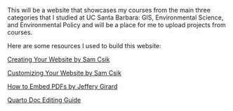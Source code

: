This will be a website that showcases my courses from the main three categories that I studied at UC Santa Barbara: GIS, Environmental Science, and Environmental Policy and will be a place for me to upload projects from courses.

Here are some resources I used to build this website:

[Creating Your Website by Sam Csik](https://ucsb-meds.github.io/creating-quarto-websites/)

[Customizing Your Website by Sam Csik](https://ucsb-meds.github.io/customizing-quarto-websites/#/title-slide)

[How to Embed PDFs by Jeffery Girard](https://github.com/jmgirard/embedpdf/tree/main)

[Quarto Doc Editing Guide](https://quarto.org/docs/guide/)
